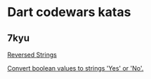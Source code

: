 # Dart codewars katas

## 7kyu

[Reversed Strings](https://www.codewars.com/kata/5168bb5dfe9a00b126000018)

[Convert boolean values to strings 'Yes' or 'No'.](https://www.codewars.com/kata/53369039d7ab3ac506000467)
